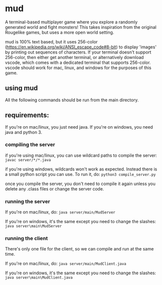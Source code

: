 # mud
A terminal-based multiplayer game where you explore a randomly generated world and fight monsters!
This takes inspiration from the original Rougelike games, but uses a more open world setting.

mud is 100% text based, but it uses 256-color (https://en.wikipedia.org/wiki/ANSI_escape_code#8-bit) to display 'images' by printing out sequences of characters.
If your terminal doesn't support 256-color, then either get another terminal, or alternatively download vscode, which comes with a dedicated terminal that supports 256-color. vscode should work for mac, linux, and windows for the purposes of this game.

## using mud
All the following commands should be run from the main directory.

## requirements:
If you're on mac/linux, you just need java. If you're on windows, you need java and python 3.

### compiling the server

if you're using mac/linux, you can use wildcard paths to compile the server:
```javac server/*/*.java```

if you're using windows, wildcards won't work as expected. Instead there is a small python script you can use. To run it, do:
```python3 compile_server.py```

once you compile the server, you don't need to compile it again unless you delete any .class files or change the server code.
### running the server
If you're on mac/linux, do:
```java server/main/MudServer```

If you're on windows, it's the same except you need to change the slashes:
```java server\main\MudServer```

### running the client
There's only one file for the client, so we can compile and run at the same time.

If you're on mac/linux, do:
```java server/main/MudClient.java```

If you're on windows, it's the same except you need to change the slashes:
```java server\main\MudClient.java```
